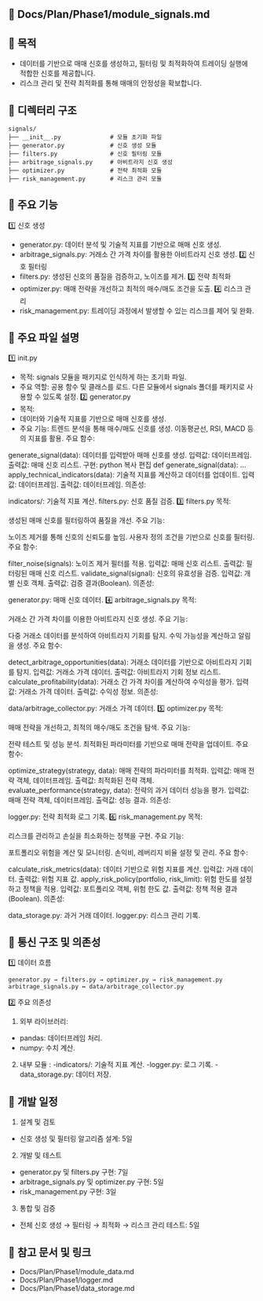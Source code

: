 ## 📁 Docs/Plan/Phase1/module_signals.md
## 📌 목적
- 데이터를 기반으로 매매 신호를 생성하고, 필터링 및 최적화하여 트레이딩 실행에 적합한 신호를 제공합니다.
- 리스크 관리 및 전략 최적화를 통해 매매의 안정성을 확보합니다.

## 📁 디렉터리 구조
```
signals/
├── __init__.py              # 모듈 초기화 파일
├── generator.py             # 신호 생성 모듈
├── filters.py               # 신호 필터링 모듈
├── arbitrage_signals.py     # 아비트라지 신호 생성
├── optimizer.py             # 전략 최적화 모듈
├── risk_management.py       # 리스크 관리 모듈
```
## 📌 주요 기능
1️⃣ 신호 생성
- generator.py: 데이터 분석 및 기술적 지표를 기반으로 매매 신호 생성.
- arbitrage_signals.py: 거래소 간 가격 차이를 활용한 아비트라지 신호 생성.
2️⃣ 신호 필터링
- filters.py: 생성된 신호의 품질을 검증하고, 노이즈를 제거.
3️⃣ 전략 최적화
- optimizer.py: 매매 전략을 개선하고 최적의 매수/매도 조건을 도출.
4️⃣ 리스크 관리
- risk_management.py: 트레이딩 과정에서 발생할 수 있는 리스크를 제어 및 완화.

## 📄 주요 파일 설명
1️⃣ init.py
- 목적: signals 모듈을 패키지로 인식하게 하는 초기화 파일.
- 주요 역할:
공용 함수 및 클래스를 로드.
다른 모듈에서 signals 폴더를 패키지로 사용할 수 있도록 설정.
2️⃣ generator.py
- 목적:
- 데이터와 기술적 지표를 기반으로 매매 신호를 생성.
- 주요 기능:
트렌드 분석을 통해 매수/매도 신호를 생성.
이동평균선, RSI, MACD 등의 지표를 활용.
주요 함수:

generate_signal(data):
데이터를 입력받아 매매 신호를 생성.
입력값: 데이터프레임.
출력값: 매매 신호 리스트.
구현:
python
복사
편집
def generate_signal(data):
    ...
apply_technical_indicators(data):
기술적 지표를 계산하고 데이터를 업데이트.
입력값: 데이터프레임.
출력값: 데이터프레임.
의존성:

indicators/: 기술적 지표 계산.
filters.py: 신호 품질 검증.
3️⃣ filters.py
목적:

생성된 매매 신호를 필터링하여 품질을 개선.
주요 기능:

노이즈 제거를 통해 신호의 신뢰도를 높임.
사용자 정의 조건을 기반으로 신호를 필터링.
주요 함수:

filter_noise(signals):
노이즈 제거 필터를 적용.
입력값: 매매 신호 리스트.
출력값: 필터링된 매매 신호 리스트.
validate_signal(signal):
신호의 유효성을 검증.
입력값: 개별 신호 객체.
출력값: 검증 결과(Boolean).
의존성:

generator.py: 매매 신호 데이터.
4️⃣ arbitrage_signals.py
목적:

거래소 간 가격 차이를 이용한 아비트라지 신호 생성.
주요 기능:

다중 거래소 데이터를 분석하여 아비트라지 기회를 탐지.
수익 가능성을 계산하고 알림을 생성.
주요 함수:

detect_arbitrage_opportunities(data):
거래소 데이터를 기반으로 아비트라지 기회를 탐지.
입력값: 거래소 가격 데이터.
출력값: 아비트라지 기회 정보 리스트.
calculate_profitability(data):
거래소 간 가격 차이를 계산하여 수익성을 평가.
입력값: 거래소 가격 데이터.
출력값: 수익성 정보.
의존성:

data/arbitrage_collector.py: 거래소 가격 데이터.
5️⃣ optimizer.py
목적:

매매 전략을 개선하고, 최적의 매수/매도 조건을 탐색.
주요 기능:

전략 테스트 및 성능 분석.
최적화된 파라미터를 기반으로 매매 전략을 업데이트.
주요 함수:

optimize_strategy(strategy, data):
매매 전략의 파라미터를 최적화.
입력값: 매매 전략 객체, 데이터프레임.
출력값: 최적화된 전략 객체.
evaluate_performance(strategy, data):
전략의 과거 데이터 성능을 평가.
입력값: 매매 전략 객체, 데이터프레임.
출력값: 성능 결과.
의존성:

logger.py: 전략 최적화 로그 기록.
6️⃣ risk_management.py
목적:

리스크를 관리하고 손실을 최소화하는 정책을 구현.
주요 기능:

포트폴리오 위험을 계산 및 모니터링.
손익비, 레버리지 비율 설정 및 관리.
주요 함수:

calculate_risk_metrics(data):
데이터 기반으로 위험 지표를 계산.
입력값: 거래 데이터.
출력값: 위험 지표 값.
apply_risk_policy(portfolio, risk_limit):
위험 한도를 설정하고 정책을 적용.
입력값: 포트폴리오 객체, 위험 한도 값.
출력값: 정책 적용 결과(Boolean).
의존성:

data_storage.py: 과거 거래 데이터.
logger.py: 리스크 관리 기록.

## 🔗 통신 구조 및 의존성
1️⃣ 데이터 흐름
```
generator.py → filters.py → optimizer.py → risk_management.py
arbitrage_signals.py ↔ data/arbitrage_collector.py
```
2️⃣ 주요 의존성
1. 외부 라이브러리:
- pandas: 데이터프레임 처리.
- numpy: 수치 계산.
2. 내부 모듈 : 
-indicators/: 기술적 지표 계산.
-logger.py: 로그 기록.
-data_storage.py: 데이터 저장.

## 📅 개발 일정
1. 설계 및 검토
- 신호 생성 및 필터링 알고리즘 설계: 5일
2. 개발 및 테스트
- generator.py 및 filters.py 구현: 7일
- arbitrage_signals.py 및 optimizer.py 구현: 5일
- risk_management.py 구현: 3일
3. 통합 및 검증
- 전체 신호 생성 → 필터링 → 최적화 → 리스크 관리 테스트: 5일

## 📘 참고 문서 및 링크
- Docs/Plan/Phase1/module_data.md
- Docs/Plan/Phase1/logger.md
- Docs/Plan/Phase1/data_storage.md

